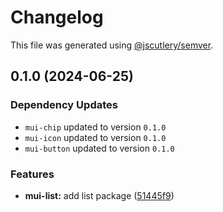 # Changelog

This file was generated using [@jscutlery/semver](https://github.com/jscutlery/semver).

## 0.1.0 (2024-06-25)

### Dependency Updates

* `mui-chip` updated to version `0.1.0`
* `mui-icon` updated to version `0.1.0`
* `mui-button` updated to version `0.1.0`

### Features

* **mui-list:** add list package ([51445f9](https://github.com/Availity/element/commit/51445f9fa4f281844b774e681d849a997987c17d))

